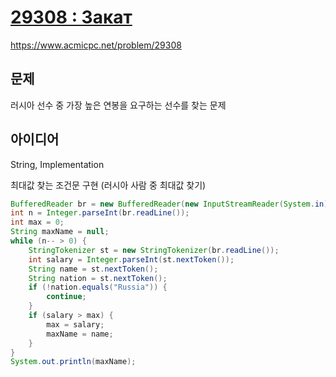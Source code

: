 # [29308 : Закат](https://www.acmicpc.net/problem/29308)
https://www.acmicpc.net/problem/29308

## 문제
러시아 선수 중 가장 높은 연봉을 요구하는 선수를 찾는 문제

## 아이디어
String, Implementation

최대값 찾는 조건문 구현 (러시아 사람 중 최대값 찾기)
```java
BufferedReader br = new BufferedReader(new InputStreamReader(System.in));
int n = Integer.parseInt(br.readLine());
int max = 0;
String maxName = null;
while (n-- > 0) {
    StringTokenizer st = new StringTokenizer(br.readLine());
    int salary = Integer.parseInt(st.nextToken());
    String name = st.nextToken();
    String nation = st.nextToken();
    if (!nation.equals("Russia")) {
        continue;
    }
    if (salary > max) {
        max = salary;
        maxName = name;
    }
}
System.out.println(maxName);
```